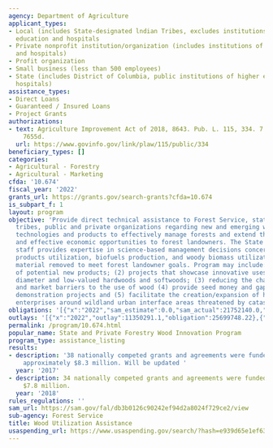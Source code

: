 ```yaml
---
agency: Department of Agriculture
applicant_types:
- Local (includes State-designated lndian Tribes, excludes institutions of higher
  education and hospitals
- Private nonprofit institution/organization (includes institutions of higher education
  and hospitals)
- Profit organization
- Small business (less than 500 employees)
- State (includes District of Columbia, public institutions of higher education and
  hospitals)
assistance_types:
- Direct Loans
- Guaranteed / Insured Loans
- Project Grants
authorizations:
- text: Agriculture Improvement Act of 2018, 8643. Pub. L. 115, 334. 7 U.S.C. &sect;
    7655d.
  url: https://www.govinfo.gov/link/plaw/115/public/334
beneficiary_types: []
categories:
- Agricultural - Forestry
- Agricultural - Marketing
cfda: '10.674'
fiscal_year: '2022'
grants_url: https://grants.gov/search-grants?cfda=10.674
is_subpart_f: 1
layout: program
objective: 'Provide direct technical assistance to Forest Service, state foresters,
  tribes, public and private organizations regarding new and emerging wood utilization
  technologies and products to effectively manage forests and extend the most efficient
  and effective economic opportunities to forest landowners. The State & Private Forestry
  staff provides expertise in science-based management decisions concerning forest
  products utilization, biofuels production, and woody biomass utilization that uses
  material removed to meet forest landowner goals. Program may include: (1) development
  of potential new products; (2) projects that showcase innovative uses for small
  diameter and low-valued hardwoods and softwoods; (3) reducing the challenge to economic
  and market barriers to the use of wood (4) provide seed money and gap funding for
  demonstration projects and (5) facilitate the creation/expansion of harvesting/processing/transporting
  enterprises around wildland urban interface areas threatened by catastrophic wildfires.'
obligations: '[{"x":"2022","sam_estimate":0.0,"sam_actual":21752140.0,"usa_spending_actual":22144072.8},{"x":"2023","sam_estimate":0.0,"sam_actual":20014652.0,"usa_spending_actual":35934126.06},{"x":"2024","sam_estimate":40000000.0,"sam_actual":0.0,"usa_spending_actual":36768022.16}]'
outlays: '[{"x":"2022","outlay":11350291.1,"obligation":25699748.22},{"x":"2023","outlay":14840788.52,"obligation":33651743.19},{"x":"2024","outlay":2746638.62,"obligation":36678956.68}]'
permalink: /program/10.674.html
popular_name: State and Private Forestry Wood Innovation Program
program_type: assistance_listing
results:
- description: '38 nationally competed grants and agreements were funded totaling
    approximately $8.3 million. Will be updated '
  year: '2017'
- description: 34 nationally competed grants and agreements were funded totaling approximately
    $7.8 million.
  year: '2018'
rules_regulations: ''
sam_url: https://sam.gov/fal/db3b0126c90242ef94d2a8024f729ce2/view
sub-agency: Forest Service
title: Wood Utilization Assistance
usaspending_url: https://www.usaspending.gov/search/?hash=e939d65e1ef6390995000a6b0fdc29a4
---
```

